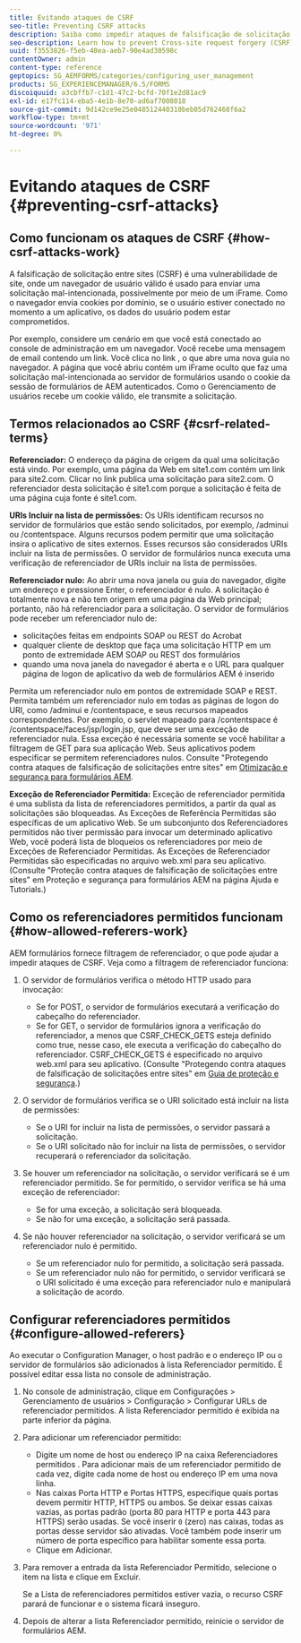 ```yaml
---
title: Evitando ataques de CSRF
seo-title: Preventing CSRF attacks
description: Saiba como impedir ataques de falsificação de solicitação entre sites (CSRF) e proteger os dados do usuário de serem comprometidos.
seo-description: Learn how to prevent Cross-site request forgery (CSRF) attacks and safeguard user data from being compromised.
uuid: f3553826-f5eb-40ea-aeb7-90e4ad30598c
contentOwner: admin
content-type: reference
geptopics: SG_AEMFORMS/categories/configuring_user_management
products: SG_EXPERIENCEMANAGER/6.5/FORMS
discoiquuid: a3cbffb7-c1d1-47c2-bcfd-70f1e2d81ac9
exl-id: e17fc114-eba5-4e1b-8e70-ad6af7008018
source-git-commit: 9d142ce9e25e048512440310beb05d762468f6a2
workflow-type: tm+mt
source-wordcount: '971'
ht-degree: 0%

---
```


# Evitando ataques de CSRF {#preventing-csrf-attacks}

## Como funcionam os ataques de CSRF {#how-csrf-attacks-work}

A falsificação de solicitação entre sites (CSRF) é uma vulnerabilidade de site, onde um navegador de usuário válido é usado para enviar uma solicitação mal-intencionada, possivelmente por meio de um iFrame. Como o navegador envia cookies por domínio, se o usuário estiver conectado no momento a um aplicativo, os dados do usuário podem estar comprometidos.

Por exemplo, considere um cenário em que você está conectado ao console de administração em um navegador. Você recebe uma mensagem de email contendo um link. Você clica no link , o que abre uma nova guia no navegador. A página que você abriu contém um iFrame oculto que faz uma solicitação mal-intencionada ao servidor de formulários usando o cookie da sessão de formulários de AEM autenticados. Como o Gerenciamento de usuários recebe um cookie válido, ele transmite a solicitação.

## Termos relacionados ao CSRF {#csrf-related-terms}

**Referenciador:** O endereço da página de origem da qual uma solicitação está vindo. Por exemplo, uma página da Web em site1.com contém um link para site2.com. Clicar no link publica uma solicitação para site2.com. O referenciador desta solicitação é site1.com porque a solicitação é feita de uma página cuja fonte é site1.com.

**URIs Incluir na lista de permissões:** Os URIs identificam recursos no servidor de formulários que estão sendo solicitados, por exemplo, /adminui ou /contentspace. Alguns recursos podem permitir que uma solicitação insira o aplicativo de sites externos. Esses recursos são considerados URIs incluir na lista de permissões. O servidor de formulários nunca executa uma verificação de referenciador de URIs incluir na lista de permissões.

**Referenciador nulo:** Ao abrir uma nova janela ou guia do navegador, digite um endereço e pressione Enter, o referenciador é nulo. A solicitação é totalmente nova e não tem origem em uma página da Web principal; portanto, não há referenciador para a solicitação. O servidor de formulários pode receber um referenciador nulo de:

* solicitações feitas em endpoints SOAP ou REST do Acrobat
* qualquer cliente de desktop que faça uma solicitação HTTP em um ponto de extremidade AEM SOAP ou REST dos formulários
* quando uma nova janela do navegador é aberta e o URL para qualquer página de logon de aplicativo da web de formulários AEM é inserido

Permita um referenciador nulo em pontos de extremidade SOAP e REST. Permita também um referenciador nulo em todas as páginas de logon do URI, como /adminui e /contentspace, e seus recursos mapeados correspondentes. Por exemplo, o servlet mapeado para /contentspace é /contentspace/faces/jsp/login.jsp, que deve ser uma exceção de referenciador nula. Essa exceção é necessária somente se você habilitar a filtragem de GET para sua aplicação Web. Seus aplicativos podem especificar se permitem referenciadores nulos. Consulte &quot;Protegendo contra ataques de falsificação de solicitações entre sites&quot; em [Otimização e segurança para formulários AEM](https://help.adobe.com/en_US/livecycle/11.0/HardeningSecurity/index.html).

**Exceção de Referenciador Permitida:** Exceção de referenciador permitida é uma sublista da lista de referenciadores permitidos, a partir da qual as solicitações são bloqueadas. As Exceções de Referência Permitidas são específicas de um aplicativo Web. Se um subconjunto dos Referenciadores permitidos não tiver permissão para invocar um determinado aplicativo Web, você poderá lista de bloqueios os referenciadores por meio de Exceções de Referenciador Permitidas. As Exceções de Referenciador Permitidas são especificadas no arquivo web.xml para seu aplicativo. (Consulte &quot;Proteção contra ataques de falsificação de solicitações entre sites&quot; em Proteção e segurança para formulários AEM na página Ajuda e Tutorials.)

## Como os referenciadores permitidos funcionam {#how-allowed-referers-work}

AEM formulários fornece filtragem de referenciador, o que pode ajudar a impedir ataques de CSRF. Veja como a filtragem de referenciador funciona:

1. O servidor de formulários verifica o método HTTP usado para invocação:

   * Se for POST, o servidor de formulários executará a verificação do cabeçalho do referenciador.
   * Se for GET, o servidor de formulários ignora a verificação do referenciador, a menos que CSRF_CHECK_GETS esteja definido como true, nesse caso, ele executa a verificação do cabeçalho do referenciador. CSRF_CHECK_GETS é especificado no arquivo web.xml para seu aplicativo. (Consulte &quot;Protegendo contra ataques de falsificação de solicitações entre sites&quot; em [Guia de proteção e segurança](https://help.adobe.com/en_US/livecycle/11.0/HardeningSecurity/index.html).)

1. O servidor de formulários verifica se o URI solicitado está incluir na lista de permissões:

   * Se o URI for incluir na lista de permissões, o servidor passará a solicitação.
   * Se o URI solicitado não for incluir na lista de permissões, o servidor recuperará o referenciador da solicitação.

1. Se houver um referenciador na solicitação, o servidor verificará se é um referenciador permitido. Se for permitido, o servidor verifica se há uma exceção de referenciador:

   * Se for uma exceção, a solicitação será bloqueada.
   * Se não for uma exceção, a solicitação será passada.

1. Se não houver referenciador na solicitação, o servidor verificará se um referenciador nulo é permitido.

   * Se um referenciador nulo for permitido, a solicitação será passada.
   * Se um referenciador nulo não for permitido, o servidor verificará se o URI solicitado é uma exceção para referenciador nulo e manipulará a solicitação de acordo.

## Configurar referenciadores permitidos {#configure-allowed-referers}

Ao executar o Configuration Manager, o host padrão e o endereço IP ou o servidor de formulários são adicionados à lista Referenciador permitido. É possível editar essa lista no console de administração.

1. No console de administração, clique em Configurações > Gerenciamento de usuários > Configuração > Configurar URLs de referenciador permitidos. A lista Referenciador permitido é exibida na parte inferior da página.
1. Para adicionar um referenciador permitido:

   * Digite um nome de host ou endereço IP na caixa Referenciadores permitidos . Para adicionar mais de um referenciador permitido de cada vez, digite cada nome de host ou endereço IP em uma nova linha.
   * Nas caixas Porta HTTP e Portas HTTPS, especifique quais portas devem permitir HTTP, HTTPS ou ambos. Se deixar essas caixas vazias, as portas padrão (porta 80 para HTTP e porta 443 para HTTPS) serão usadas. Se você inserir `0` (zero) nas caixas, todas as portas desse servidor são ativadas. Você também pode inserir um número de porta específico para habilitar somente essa porta.
   * Clique em Adicionar.

1. Para remover a entrada da lista Referenciador Permitido, selecione o item na lista e clique em Excluir.

   Se a Lista de referenciadores permitidos estiver vazia, o recurso CSRF parará de funcionar e o sistema ficará inseguro.

1. Depois de alterar a lista Referenciador permitido, reinicie o servidor de formulários AEM.
